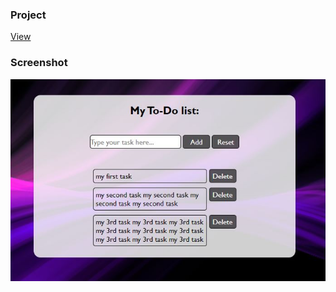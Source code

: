 ### Project

[View](https://st-dev28.github.io/wgt_18-js-todo/)

### Screenshot

![Screenshot](./img/screenshot.JPG)
